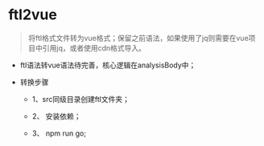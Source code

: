 # ftl2vue
> 将ftl格式文件转为vue格式；保留之前语法，如果使用了jq则需要在vue项目中引用jq，或者使用cdn格式导入。
 
- ftl语法转vue语法待完善，核心逻辑在analysisBody中；

- 转换步骤
    - 1、src同级目录创建ftl文件夹；

    - 2、 安装依赖；

    - 3、 npm run go;


